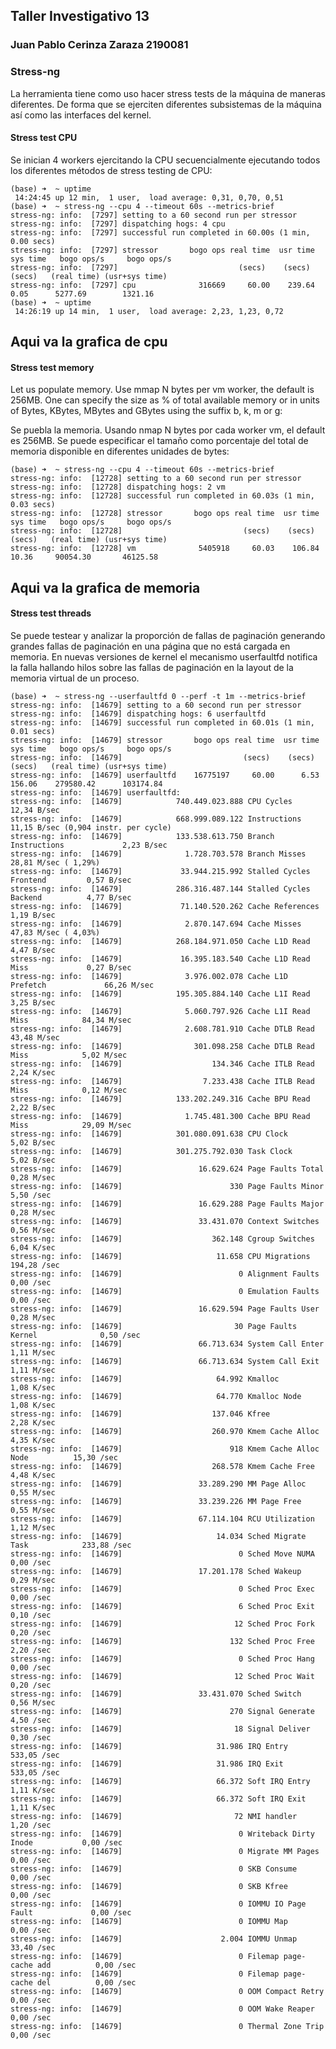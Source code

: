 
## Taller Investigativo 13
### Juan Pablo Cerinza Zaraza 2190081

### Stress-ng
La herramienta tiene como uso hacer stress tests de la máquina de maneras diferentes. De forma que se ejerciten diferentes subsistemas de la máquina así como las interfaces del kernel.

#### Stress test CPU

Se inician 4 workers ejercitando la CPU secuencialmente ejecutando todos los diferentes métodos de stress testing de CPU:

	(base) ➜  ~ uptime
	 14:24:45 up 12 min,  1 user,  load average: 0,31, 0,70, 0,51
	(base) ➜  ~ stress-ng --cpu 4 --timeout 60s --metrics-brief
	stress-ng: info:  [7297] setting to a 60 second run per stressor
	stress-ng: info:  [7297] dispatching hogs: 4 cpu
	stress-ng: info:  [7297] successful run completed in 60.00s (1 min, 0.00 secs)
	stress-ng: info:  [7297] stressor       bogo ops real time  usr time  sys time   bogo ops/s     bogo ops/s
	stress-ng: info:  [7297]                           (secs)    (secs)    (secs)   (real time) (usr+sys time)
	stress-ng: info:  [7297] cpu              316669     60.00    239.64      0.05      5277.69        1321.16
	(base) ➜  ~ uptime
	 14:26:19 up 14 min,  1 user,  load average: 2,23, 1,23, 0,72

## Aqui va la grafica de cpu

#### Stress test memory

Let us populate memory. Use mmap N bytes per vm worker, the default is 256MB. One can specify the size as % of total available memory or in units of Bytes, KBytes, MBytes and GBytes using the suffix b, k, m or g:

Se puebla la memoria. Usando nmap N bytes por cada worker vm, el default es 256MB. Se puede especificar el tamaño como porcentaje del total de memoria disponible en diferentes unidades de bytes:

	(base) ➜  ~ stress-ng --cpu 4 --timeout 60s --metrics-brief
	stress-ng: info:  [12728] setting to a 60 second run per stressor
	stress-ng: info:  [12728] dispatching hogs: 2 vm
	stress-ng: info:  [12728] successful run completed in 60.03s (1 min, 0.03 secs)
	stress-ng: info:  [12728] stressor       bogo ops real time  usr time  sys time   bogo ops/s     bogo ops/s
	stress-ng: info:  [12728]                           (secs)    (secs)    (secs)   (real time) (usr+sys time)
	stress-ng: info:  [12728] vm              5405918     60.03    106.84     10.36     90054.30       46125.58

## Aqui va la grafica de memoria

#### Stress test threads

Se puede testear y analizar la proporción de fallas de paginación generando grandes fallas de paginación en una página que no está cargada en memoria. En nuevas versiones de kernel el mecanismo userfaultfd notifica la falla hallando hilos sobre las fallas de paginación en la layout de la memoria virtual de un proceso.

	(base) ➜  ~ stress-ng --userfaultfd 0 --perf -t 1m --metrics-brief
	stress-ng: info:  [14679] setting to a 60 second run per stressor
	stress-ng: info:  [14679] dispatching hogs: 6 userfaultfd
	stress-ng: info:  [14679] successful run completed in 60.01s (1 min, 0.01 secs)
	stress-ng: info:  [14679] stressor       bogo ops real time  usr time  sys time   bogo ops/s     bogo ops/s
	stress-ng: info:  [14679]                           (secs)    (secs)    (secs)   (real time) (usr+sys time)
	stress-ng: info:  [14679] userfaultfd    16775197     60.00      6.53    156.06    279580.42      103174.84
	stress-ng: info:  [14679] userfaultfd:
	stress-ng: info:  [14679]            740.449.023.888 CPU Cycles                     12,34 B/sec
	stress-ng: info:  [14679]            668.999.089.122 Instructions                   11,15 B/sec (0,904 instr. per cycle)
	stress-ng: info:  [14679]            133.538.613.750 Branch Instructions             2,23 B/sec
	stress-ng: info:  [14679]              1.728.703.578 Branch Misses                  28,81 M/sec ( 1,29%)
	stress-ng: info:  [14679]             33.944.215.992 Stalled Cycles Frontend         0,57 B/sec
	stress-ng: info:  [14679]            286.316.487.144 Stalled Cycles Backend          4,77 B/sec
	stress-ng: info:  [14679]             71.140.520.262 Cache References                1,19 B/sec
	stress-ng: info:  [14679]              2.870.147.694 Cache Misses                   47,83 M/sec ( 4,03%)
	stress-ng: info:  [14679]            268.184.971.050 Cache L1D Read                  4,47 B/sec
	stress-ng: info:  [14679]             16.395.183.540 Cache L1D Read Miss             0,27 B/sec
	stress-ng: info:  [14679]              3.976.002.078 Cache L1D Prefetch             66,26 M/sec
	stress-ng: info:  [14679]            195.305.884.140 Cache L1I Read                  3,25 B/sec
	stress-ng: info:  [14679]              5.060.797.926 Cache L1I Read Miss            84,34 M/sec
	stress-ng: info:  [14679]              2.608.781.910 Cache DTLB Read                43,48 M/sec
	stress-ng: info:  [14679]                301.098.258 Cache DTLB Read Miss            5,02 M/sec
	stress-ng: info:  [14679]                    134.346 Cache ITLB Read                 2,24 K/sec
	stress-ng: info:  [14679]                  7.233.438 Cache ITLB Read Miss            0,12 M/sec
	stress-ng: info:  [14679]            133.202.249.316 Cache BPU Read                  2,22 B/sec
	stress-ng: info:  [14679]              1.745.481.300 Cache BPU Read Miss            29,09 M/sec
	stress-ng: info:  [14679]            301.080.091.638 CPU Clock                       5,02 B/sec
	stress-ng: info:  [14679]            301.275.792.030 Task Clock                      5,02 B/sec
	stress-ng: info:  [14679]                 16.629.624 Page Faults Total               0,28 M/sec
	stress-ng: info:  [14679]                        330 Page Faults Minor               5,50 /sec 
	stress-ng: info:  [14679]                 16.629.288 Page Faults Major               0,28 M/sec
	stress-ng: info:  [14679]                 33.431.070 Context Switches                0,56 M/sec
	stress-ng: info:  [14679]                    362.148 Cgroup Switches                 6,04 K/sec
	stress-ng: info:  [14679]                     11.658 CPU Migrations                194,28 /sec 
	stress-ng: info:  [14679]                          0 Alignment Faults                0,00 /sec 
	stress-ng: info:  [14679]                          0 Emulation Faults                0,00 /sec 
	stress-ng: info:  [14679]                 16.629.594 Page Faults User                0,28 M/sec
	stress-ng: info:  [14679]                         30 Page Faults Kernel              0,50 /sec 
	stress-ng: info:  [14679]                 66.713.634 System Call Enter               1,11 M/sec
	stress-ng: info:  [14679]                 66.713.634 System Call Exit                1,11 M/sec
	stress-ng: info:  [14679]                     64.992 Kmalloc                         1,08 K/sec
	stress-ng: info:  [14679]                     64.770 Kmalloc Node                    1,08 K/sec
	stress-ng: info:  [14679]                    137.046 Kfree                           2,28 K/sec
	stress-ng: info:  [14679]                    260.970 Kmem Cache Alloc                4,35 K/sec
	stress-ng: info:  [14679]                        918 Kmem Cache Alloc Node          15,30 /sec 
	stress-ng: info:  [14679]                    268.578 Kmem Cache Free                 4,48 K/sec
	stress-ng: info:  [14679]                 33.289.290 MM Page Alloc                   0,55 M/sec
	stress-ng: info:  [14679]                 33.239.226 MM Page Free                    0,55 M/sec
	stress-ng: info:  [14679]                 67.114.104 RCU Utilization                 1,12 M/sec
	stress-ng: info:  [14679]                     14.034 Sched Migrate Task            233,88 /sec 
	stress-ng: info:  [14679]                          0 Sched Move NUMA                 0,00 /sec 
	stress-ng: info:  [14679]                 17.201.178 Sched Wakeup                    0,29 M/sec
	stress-ng: info:  [14679]                          0 Sched Proc Exec                 0,00 /sec 
	stress-ng: info:  [14679]                          6 Sched Proc Exit                 0,10 /sec 
	stress-ng: info:  [14679]                         12 Sched Proc Fork                 0,20 /sec 
	stress-ng: info:  [14679]                        132 Sched Proc Free                 2,20 /sec 
	stress-ng: info:  [14679]                          0 Sched Proc Hang                 0,00 /sec 
	stress-ng: info:  [14679]                         12 Sched Proc Wait                 0,20 /sec 
	stress-ng: info:  [14679]                 33.431.070 Sched Switch                    0,56 M/sec
	stress-ng: info:  [14679]                        270 Signal Generate                 4,50 /sec 
	stress-ng: info:  [14679]                         18 Signal Deliver                  0,30 /sec 
	stress-ng: info:  [14679]                     31.986 IRQ Entry                     533,05 /sec 
	stress-ng: info:  [14679]                     31.986 IRQ Exit                      533,05 /sec 
	stress-ng: info:  [14679]                     66.372 Soft IRQ Entry                  1,11 K/sec
	stress-ng: info:  [14679]                     66.372 Soft IRQ Exit                   1,11 K/sec
	stress-ng: info:  [14679]                         72 NMI handler                     1,20 /sec 
	stress-ng: info:  [14679]                          0 Writeback Dirty Inode           0,00 /sec 
	stress-ng: info:  [14679]                          0 Migrate MM Pages                0,00 /sec 
	stress-ng: info:  [14679]                          0 SKB Consume                     0,00 /sec 
	stress-ng: info:  [14679]                          0 SKB Kfree                       0,00 /sec 
	stress-ng: info:  [14679]                          0 IOMMU IO Page Fault             0,00 /sec 
	stress-ng: info:  [14679]                          0 IOMMU Map                       0,00 /sec 
	stress-ng: info:  [14679]                      2.004 IOMMU Unmap                    33,40 /sec 
	stress-ng: info:  [14679]                          0 Filemap page-cache add          0,00 /sec 
	stress-ng: info:  [14679]                          0 Filemap page-cache del          0,00 /sec 
	stress-ng: info:  [14679]                          0 OOM Compact Retry               0,00 /sec 
	stress-ng: info:  [14679]                          0 OOM Wake Reaper                 0,00 /sec 
	stress-ng: info:  [14679]                          0 Thermal Zone Trip               0,00 /sec 

